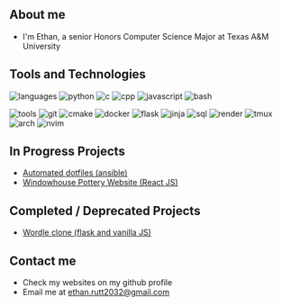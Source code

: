 ## About me
* I'm Ethan, a senior Honors Computer Science Major at Texas A&M University

## Tools and Technologies
![languages](https://img.shields.io/static/v1?label=&message=languages:&color=300169&style=flat-square)
![python](https://img.shields.io/static/v1?logo=python&label=&message=python&color=5405b5&logoColor=AAA&style=flat-square)
![c](https://img.shields.io/static/v1?logo=c&label=&message=c&color=5405b5&logoColor=AAA&style=flat-square)
![cpp](https://img.shields.io/static/v1?logo=cplusplus&label=&message=cpp&color=5405b5&logoColor=AAA&style=flat-square)
![javascript](https://img.shields.io/static/v1?logo=javascript&label=&message=javascript&color=5405b5&logoColor=AAA&style=flat-square)
![bash](https://img.shields.io/static/v1?logo=gnubash&label=&message=bash&color=5405b5&logoColor=AAA&style=flat-square)
&nbsp;&nbsp;&nbsp;

![tools](https://img.shields.io/static/v1?label=&message=tools:&color=034217&style=flat-square)
![git](https://img.shields.io/static/v1?logo=git&label=&message=git&color=027528&logoColor=AAA&style=flat-square)
![cmake](https://img.shields.io/static/v1?logo=cmake&label=&message=cmake&color=027528&logoColor=AAA&style=flat-square)
![docker](https://img.shields.io/static/v1?logo=docker&label=&message=docker&color=027528&logoColor=AAA&style=flat-square)
![flask](https://img.shields.io/static/v1?logo=flask&label=&message=flask&color=027528&logoColor=AAA&style=flat-square)
![jinja](https://img.shields.io/static/v1?logo=jinja&label=&message=jinja&color=027528&logoColor=AAA&style=flat-square)
![sql](https://img.shields.io/static/v1?logo=postgresql&label=&message=sql&color=027528&logoColor=AAA&style=flat-square)
![render](https://img.shields.io/static/v1?logo=render&label=&message=render&color=027528&logoColor=AAA&style=flat-square)
![tmux](https://img.shields.io/static/v1?logo=tmux&label=&message=tmux&color=027528&logoColor=AAA&style=flat-square)
![arch](https://img.shields.io/static/v1?logo=archlinux&label=&message=arch(btw)&color=027528&logoColor=AAA&style=flat-square)
![nvim](https://img.shields.io/static/v1?logo=neovim&label=&message=nvim&color=027528&logoColor=AAA&style=flat-square)

## In Progress Projects
* [Automated dotfiles (ansible)](https://github.com/ethanrutt/dots)
* [Windowhouse Pottery Website (React JS)](https://windowhouse-pottery.onrender.com/)

## Completed / Deprecated Projects
* [Wordle clone (flask and vanilla JS)](https://clordle.onrender.com/)

## Contact me
* Check my websites on my github profile
* Email me at ethan.rutt2032@gmail.com
